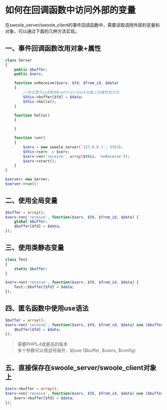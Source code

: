 # 如何在回调函数中访问外部的变量

在swoole_server/swoole_client的事件回调函数中，需要读取调用外部的变量和对象，可以通过下面的几种方法实现。

一、事件回调函数改用对象+属性
----

```php
class Server
{
    public $buffer;
    public $serv;

    function onReceive($serv, $fd, $from_id, $data)
    {
        //在这里可以读取到EventCallback对象上的属性和方法
        $this->buffer[$fd] = $data;
        $this->hello();
    }

    function hello()
    {

    }

    function run()
    {
        $serv = new swoole_server('127.0.0.1', 9501);
        $this->serv  = $serv;
        $serv->on('receive', array($this, 'onReceive'));
        $serv->start();
    }
}

$server= new Server;
$server->run();
```

二、使用全局变量
-----
```php
$buffer = array();
$serv->on('receive', function($serv, $fd, $from_id, $data) {
    global $buffer;
    $buffer[$fd] = $data;
});
```

三、使用类静态变量
-----
```php
class Test
{
    static $buffer;
}

$serv->on('receive', function($serv, $fd, $from_id, $data) {
    Test::$buffer[$fd] = $data;
});
```

四、匿名函数中使用use语法
-----
```php
$buffer = array();
$serv->on('receive', function($serv, $fd, $from_id, $data) use ($buffer) {
    $buffer[$fd] = $data;
});
```
> 需要PHP5.4或更高的版本   
> 多个参数可以用逗号隔开，如use ($buffer, $users, $config) 

五、直接保存在swoole_server/swoole_client对象上
----
```php
$serv->buffer = array();
$serv->on('receive', function($serv, $fd, $from_id, $data) use ($buffer) {
    $serv->buffer[$fd] = $data;
});
```


